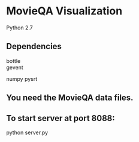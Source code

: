 # MovieQA Visualization
Python 2.7  

## Dependencies
bottle    
gevent 

numpy
pysrt

## You need the MovieQA data files.

## To start server at port 8088:  
python server.py
